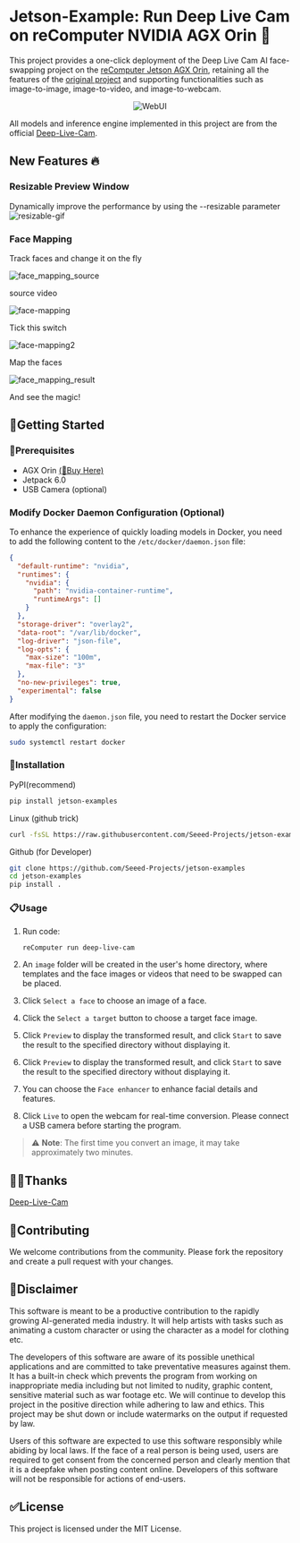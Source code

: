 # Jetson-Example: Run Deep Live Cam on reComputer NVIDIA AGX Orin 🚀

This project provides a one-click deployment of the Deep Live Cam AI face-swapping project on the [reComputer Jetson AGX Orin](https://www.seeedstudio.com/NVIDIArJetson-AGX-Orintm-64GB-Developer-Kit-p-5641.html), retaining all the features of the [original project](https://github.com/hacksider/Deep-Live-Cam) and supporting functionalities such as image-to-image, image-to-video, and image-to-webcam.

<p align="center">
  <img src="images/WebUI.png" alt="WebUI">
</p>

All models and inference engine implemented in this project are from the official [Deep-Live-Cam](https://github.com/hacksider/Deep-Live-Cam).


## New Features 🔥
### Resizable Preview Window

Dynamically improve the performance by using the --resizable parameter
![resizable-gif](./images/resizable.gif)

### Face Mapping

Track faces and change it on the fly

![face_mapping_source](./images/face_mapping_source.gif)

source video

![face-mapping](./images/face_mapping.png)

Tick this switch

![face-mapping2](./images/face_mapping2.png)

Map the faces

![face_mapping_result](./images/face_mapping_result.gif)

And see the magic!

## 🥳Getting Started
### 📜Prerequisites
- AGX Orin [(🛒Buy Here)](https://www.seeedstudio.com/NVIDIArJetson-AGX-Orintm-64GB-Developer-Kit-p-5641.html)
- Jetpack 6.0
- USB Camera (optional)


### Modify Docker Daemon Configuration (Optional)
To enhance the experience of quickly loading models in Docker, you need to add the following content to the `/etc/docker/daemon.json` file:

```json
{
  "default-runtime": "nvidia",
  "runtimes": {
    "nvidia": {
      "path": "nvidia-container-runtime",
      "runtimeArgs": []
    }
  },
  "storage-driver": "overlay2",
  "data-root": "/var/lib/docker",
  "log-driver": "json-file",
  "log-opts": {
    "max-size": "100m",
    "max-file": "3"
  },
  "no-new-privileges": true,
  "experimental": false
}
```

After modifying the `daemon.json` file, you need to restart the Docker service to apply the configuration:

```sh
sudo systemctl restart docker
```


### 🚀Installation


PyPI(recommend)
  ```sh
  pip install jetson-examples
  ```
Linux (github trick)
```sh
curl -fsSL https://raw.githubusercontent.com/Seeed-Projects/jetson-examples/main/install.sh | sh
```
Github (for Developer)
```sh
git clone https://github.com/Seeed-Projects/jetson-examples
cd jetson-examples
pip install .
```

### 📋Usage
1. Run code:
    ```sh
    reComputer run deep-live-cam
    ```

2. An `image` folder will be created in the user's home directory, where templates and the face images or videos that need to be swapped can be placed.

3. Click `Select a face` to choose an image of a face.

4. Click the `Select a target` button to choose a target face image.

5. Click `Preview` to display the transformed result, and click `Start` to save the result to the specified directory without displaying it.

6. Click `Preview` to display the transformed result, and click `Start` to save the result to the specified directory without displaying it.

7. You can choose the `Face enhancer` to enhance facial details and features.

8. Click `Live` to open the webcam for real-time conversion. Please connect a USB camera before starting the program.

> ⚠️ **Note**: The first time you convert an image, it may take approximately two minutes.

## 🙏🏻Thanks
[Deep-Live-Cam](https://github.com/hacksider/Deep-Live-Cam)

## 💨Contributing

We welcome contributions from the community. Please fork the repository and create a pull request with your changes.


## 🙅‍Disclaimer
This software is meant to be a productive contribution to the rapidly growing AI-generated media industry. It will help artists with tasks such as animating a custom character or using the character as a model for clothing etc.

The developers of this software are aware of its possible unethical applications and are committed to take preventative measures against them. It has a built-in check which prevents the program from working on inappropriate media including but not limited to nudity, graphic content, sensitive material such as war footage etc. We will continue to develop this project in the positive direction while adhering to law and ethics. This project may be shut down or include watermarks on the output if requested by law.

Users of this software are expected to use this software responsibly while abiding by local laws. If the face of a real person is being used, users are required to get consent from the concerned person and clearly mention that it is a deepfake when posting content online. Developers of this software will not be responsible for actions of end-users.

## ✅License

This project is licensed under the MIT License.
